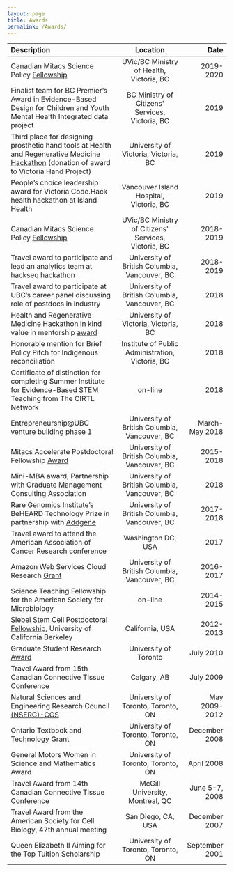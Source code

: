```yaml
---
layout: page
title: Awards
permalink: /Awards/
---
```



| **Description**   |      **Location**      |  **Date** |
|:----------|:-------------:|------:|
| Canadian Mitacs Science Policy [Fellowship](https://www.mitacs.ca/en/newsroom/news-release/laboratory-legislature-fellowship-deploys-22-researchers-government) | UVic/BC Ministry of Health, Victoria, BC | 2019-2020  |
| Finalist team for BC Premier’s Award in Evidence-Based Design for Children and Youth Mental Health Integrated data project |  BC Ministry of Citizens' Services, Victoria, BC | 2019 |
| Third place for designing prosthetic hand tools at Health and Regenerative Medicine [Hackathon](https://www.uvic.ca/research/centres/biomedical/events-outreach/health-and-regenerative-medicine-hackathon/index.php) (donation of award to Victoria Hand Project) | University of Victoria, Victoria, BC | 2019|
| People’s choice leadership award for Victoria Code.Hack health hackathon at Island Health | Vancouver Island Hospital, Victoria, BC   |  2019 |
| Canadian Mitacs Science Policy [Fellowship](https://www.mitacs.ca/en/newsroom/news-release/laboratory-legislature-fellowship-deploys-22-researchers-government) | UVic/BC Ministry of Citizens' Services, Victoria, BC | 2018-2019  |
| Travel award to participate and lead an analytics team at hackseq hackathon | University of British Columbia, Vancouver, BC | 2018-2019 |
| Travel award to participate at UBC’s career panel discussing role of postdocs in industry | University of British Columbia, Vancouver, BC | 2018 |
| Health and Regenerative Medicine Hackathon in kind value in mentorship [award](https://www.uvic.ca/research/centres/biomedical/events-outreach/hackathon/index.php) | University of Victoria, Victoria, BC | 2018 |
| Honorable mention for Brief Policy Pitch for Indigenous reconciliation | Institute of Public Administration, Victoria, BC | 2018 |
|  Certificate of distinction for completing Summer Institute for Evidence-Based STEM Teaching from The CIRTL Network | on-line |  2018   |
|  Entrepreneurship@UBC venture building phase 1 | University of British Columbia, Vancouver, BC | March-May 2018|  
|  Mitacs Accelerate Postdoctoral Fellowship [Award](https://www.mitacs.ca/sites/default/files/uploads/page/mitacs_annual_report_for_innovation_science_and_economic_development_canada_2016-17.pdf) | University of British Columbia, Vancouver, BC | 2015-2018  | 
| Mini-MBA award, Partnership with Graduate Management Consulting Association | University of British Columbia, Vancouver, BC | 2018 |
|  Rare Genomics Institute’s BeHEARD Technology Prize in partnership with [Addgene](https://blog.addgene.org/supporting-rare-disease-research-with-beheard-2017) | University of British Columbia, Vancouver, BC | 2017-2018 |
| Travel award to attend the American Association of Cancer Research conference | Washington DC, USA | 2017 |   
|  Amazon Web Services Cloud Research [Grant](https://aws.amazon.com/research-credits/2016-recipients/) | University of British Columbia, Vancouver, BC | 2016-2017 |  
|  Science Teaching Fellowship for the American Society for Microbiology |  on-line  |  2014-2015 |   
|  Siebel Stem Cell Postdoctoral [Fellowship](https://reeis.usda.gov/web/crisprojectpages/0218571-molecular-mechanism-of-dietary-restrictions-protection-against-aging-and-diseases-of-aging.html), University of California Berkeley | California, USA | 2012-2013  |
|  Graduate Student Research [Award](https://csmb-scbm.ca/uploads/Final2010-2011Bulletin.pdf) | University of Toronto |July 2010 |
|  Travel Award from 15th Canadian Connective Tissue Conference | Calgary, AB | July 2009  |
|  Natural Sciences and Engineering Research Council [(NSERC)-CGS](http://www.nserc-crsng.gc.ca/ATIP-AIPRP/Disclosure-Divulgation/2009/grants_report_avril_juin_en.xls) | University of Toronto, Toronto, ON | May 2009-2012|   
|  Ontario Textbook and Technology Grant | University of Toronto, Toronto, ON |December 2008 |
|  General Motors Women in Science and Mathematics Award | University of Toronto, Toronto, ON | April 2008|
|  Travel Award from 14th Canadian Connective Tissue Conference | McGill University, Montreal, QC | June 5-7, 2008|
|  Travel Award from the American Society for Cell Biology, 47th annual meeting | San Diego, CA, USA | December 2007 |
|  Queen Elizabeth II Aiming for the Top Tuition Scholarship | University of Toronto, Toronto, ON | September 2001 |